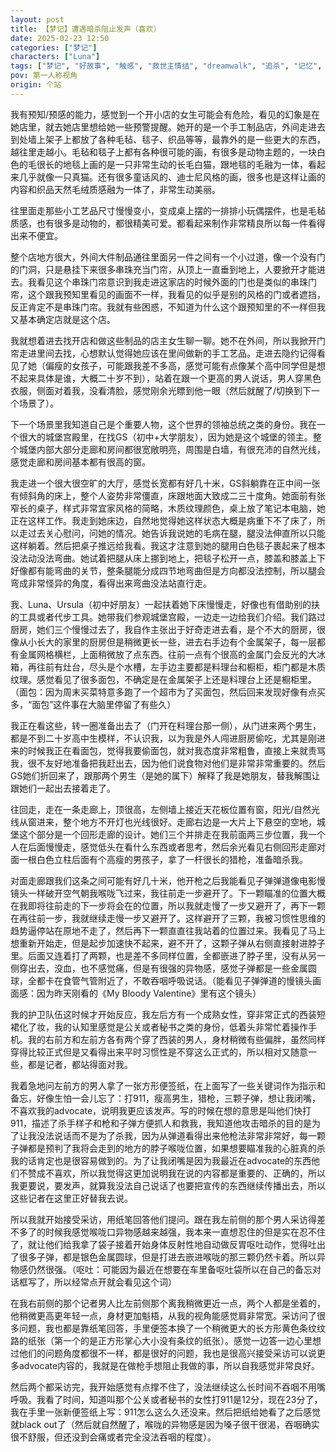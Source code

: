 ```yaml
---
layout: post
title: 【梦记】遭遇暗杀阻止发声（喜欢）
date: 2025-02-23 12:50
categories: ["梦记"]
characters: ["Luna"]
tags: ["梦记", "好故事", "触感", "救世主情结", "dreamwalk", "追杀", "记忆", "枪战", "食物"]
pov: 第一人称视角
origin: 个站
---
```


我有预知/预感的能力，感觉到一个开小店的女生可能会有危险，看见的幻象是在她店里，就去她店里想给她一些预警提醒。她开的是一个手工制品店，外间走进去到处墙上架子上都放了各种毛毡、毯子、织品等等，最靠外的是一些更大的东西，越往里走越小。毛毡和毯子上都有各种很可能的画，有很多是动物主题的，一块白色的毛很长的地毯上画的是一只非常生动的长毛白猫，跟地毯的毛融为一体，看起来几乎就像一只真猫。还有很多童话风的、迪士尼风格的画，很多也是这样让画的内容和织品天然毛绒质感融为一体了，非常生动美丽。

往里面走那些小工艺品尺寸慢慢变小，变成桌上摆的一排排小玩偶摆件，也是毛毡质感，也有很多是动物的，都很精美可爱。都看起来制作非常精良所以每一件看得出来不便宜。

整个店地方很大，外间大件制品通往里面另一件之间有一个小过道，像一个没有门的门洞，只是悬挂下来很多串珠充当门帘，从顶上一直垂到地上，人要掀开才能进去。我看见这个串珠门帘意识到我走进这家店的时候外面的门也是类似的串珠门帘，这个跟我预知里看见的画面不一样，我看见的似乎是别的风格的门或者遮挡，反正肯定不是串珠门帘。我就有些困惑，不知道为什么这个跟预知里的不一样但我又基本确定店就是这个店。

我就想着进去找开店和做这些制品的店主女生聊一聊。她不在外间，所以我掀开门帘走进里间去找，心想默认觉得她应该在里间做新的手工艺品。走进去隐约记得看见了她（偏瘦的女孩子，可能跟我差不多高，感觉可能有点像某个高中同学但是想不起来具体是谁，大概二十岁不到），站着在跟一个更高的男人说话，男人穿黑色衣服，侧面对着我，没看清脸，感觉刚余光瞟到他一眼（然后就醒了/切换到下一个场景了）。

下一个场景里我知道自己是个重要人物，这个世界的领袖总统之类的身份。我在一个很大的城堡宫殿里，在找GS（初中+大学朋友），因为她是这个城堡的领主。整个城堡内部大部分走廊和房间都很宽敞明亮，周围是白墙，有很充沛的自然光线，感觉走廊和房间基本都有很高的窗。

我走进一个很大很空旷的大厅，感觉长宽都有好几十米，GS斜躺靠在正中间一张有倾斜角的床上，整个人姿势非常僵直，床跟地面大致成二三十度角。她面前有张窄长的桌子，样式非常宜家风格的简略，木质纹理颜色，桌上放了笔记本电脑，她正在这样工作。我走到她床边，自然地觉得她这样状态大概是病重下不了床了，所以走过去关心慰问，问她的情况。她告诉我说她的毛病在腿，腿没法伸直所以只能这样躺着。然后把桌子推远给我看。我这才注意到她的腿用白色毯子裹起来了根本没法动没法弯曲。她试着把腿从床上挪到地上，把毯子松开一点，膝盖和膝盖上下好像都有能弯曲的关节，整条腿能分成四节地弯曲但是方向都没法控制，所以腿会弯成非常怪异的角度，看得出来弯曲没法站直行走。

我、Luna、Ursula（初中好朋友）一起扶着她下床慢慢走，好像也有借助别的扶的工具或者代步工具。她带我们参观城堡宫殿，一边走一边给我们介绍。我们路过厨房，她们三个慢慢过去了，我自作主张出于好奇走进去看，是个不大的厨房，很像从小长大的家里的厨房但是稍微更长一些，进去右手边有个金属架子，每一层都有金属网格横栏，上面稍微放了点东西。往前一点有个很高的金属门会反光的大冰箱，再往前有灶台，尽头是个水槽，左手边主要都是料理台和橱柜，柜门都是木质纹理。感觉看见了很多面包，不确定是在金属架子上还是料理台上还是橱柜里。（面包：因为周末买菜特意多跑了一个超市为了买面包，然后回来发现好像有点买多，“面包”这件事在大脑里停留了有些久）

我正在看这些，转一圈准备出去了（门开在料理台那一侧），从门进来两个男生，都是不到二十岁高中生模样，不认识我，以为我是外人闯进厨房偷吃，尤其是刚进来的时候我正在看面包，觉得我要偷面包，就对我态度非常粗鲁，直接上来就责骂我，很不友好地准备把我赶出去，因为他们说食物对他们是非常非常重要的。然后GS她们折回来了，跟那两个男生（是她的属下）解释了我是她朋友，替我解围让跟她们一起出去接着走了。

往回走，走在一条走廊上，顶很高，左侧墙上接近天花板位置有窗，阳光/自然光线从窗进来，整个地方不开灯也光线很好。走廊右边是一大片上下悬空的空地，城堡这个部分是一个回形走廊的设计。她们三个并排走在我前面两三步位置，我一个人在后面慢慢走，感觉低头在看什么东西或者思考，然后余光看见右侧回形走廊对面一根白色立柱后面有个高瘦的男孩子，拿了一杆很长的猎枪，准备暗杀我。

对面走廊跟我们这条之间可能有好几十米，他开枪之后我能看见子弹弹道像电影慢镜头一样破开空气朝我喉咙飞过来，我往前走一步避开了。下一颗瞄准的位置大概在我即将往前走的下一步将会在的位置，所以我就走慢了一步又避开了，再下一颗在再往前一步，我就继续走慢一步又避开了。这样避开了三颗，我被习惯性思维的趋势逼停站在原地不走了，然后再下一颗直直往我站着的位置过来。我看见了马上想重新开始走，但是起步加速快不起来，避不开了，这颗子弹从右侧直接射进脖子里。后面又连着打了两颗，也是差不多同样位置，全都嵌进了脖子里，没有从另一侧穿出去，没血，也不感觉痛，但是有很强的异物感，感觉子弹都是一些金属圆球，全都卡在食管气管附近了，不敢吞咽呼吸说话。（能看见子弹弹道的慢镜头画面感：因为昨天刚看的《My Bloody Valentine》里有这个镜头）

我的护卫队伍这时候才开始反应，我左后方有一个成熟女性，穿非常正式的西装短裙化了妆，我的认知里感觉是公关或者秘书之类的身份，低着头非常忙着操作手机。我的右前方和左前方各有两个穿了西装的男人，身材稍微有些偏胖，虽然同样穿得比较正式但是又看得出来平时习惯性是不穿这么正式的，所以相对又随意一些，都是记者，都站得面对我。

我着急地问左前方的男人拿了一张方形便签纸，在上面写了一些关键词作为指示和备忘，好像生怕一会儿忘了：打911，瘦高男生，猎枪，三颗子弹，想让我闭嘴，不喜欢我的advocate，说明我更应该发声。写的时候在想的意思是叫他们快打911，描述了杀手样子和枪和子弹方便抓人和救我，我知道他攻击暗杀的目的是为了让我没法说话而不是为了杀我，因为从弹道看得出来他枪法非常非常好，每一颗子弹都是预判了我将会走到的地方的脖子喉咙位置，如果想要瞄准我的心脏真的杀我的话肯定也是很容易做到的。为了让我闭嘴是因为我最近在advocate的东西他们不赞成不喜欢，所以我觉得这更加说明我在说的内容都是重要的、正确的，所以我更要说，要发声，就算我没法自己说话了也要把宣传的东西继续传播出去，所以这些记者在这里正好替我去说。

所以我就开始接受采访，用纸笔回答他们提问。跟在我左前侧的那个男人采访得差不多了的时候我感觉喉咙口异物感越来越强，我本来一直想忍住的但是实在忍不住了，就让他们给我拿了袋子接着开始身体反射性地自动做反胃呕吐动作，觉得吐出了很多子弹，都是银色金属圆球，但是打进去嵌进喉咙的那三颗仍然卡着。所以异物感仍然很强。（呕吐：可能因为最近在想要在车里备呕吐袋所以在自己的备忘对话框写了，所以经常点开就会看见这个词）

在我右前侧的那个记者男人比左前侧那个离我稍微更近一点，两个人都是坐着的，他稍微更高更年轻一点，身材更加魁梧，从我的视角能感觉肩非常宽。采访问了很多问题，我也都是靠纸笔回答，手里便签本换了一个稍微更大的长方形黄色条纹纹路的纸张（第一个的是正方形掌心大小没有条纹的纸张）。感觉一边答一边心里想过他们的问题角度都很不一样，都是很好的问题，我也是很高兴接受采访可以说更多advocate内容的，我就是在做枪手想阻止我做的事，所以自我感觉非常良好。

然后两个都采访完，我开始感觉有点撑不住了，没法继续这么长时间不吞咽不用嘴呼吸。我看了时间，知道叫那个公关或者秘书的女性打911是12分，现在23分了，我在手里一张新便签纸上写：911怎么这么久还没来。然后把纸给她看了之后感觉就black out了（然后就自然醒了，喉咙的异物感是因为嗓子很干很渴，吞咽确实很不舒服，但还没到会痛或者完全没法吞咽的程度）。
